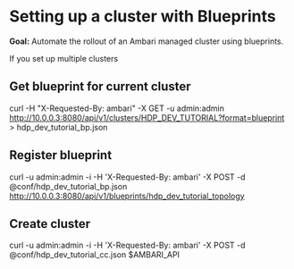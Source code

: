 # Setting up a cluster with Blueprints

**Goal:** Automate the rollout of an Ambari managed cluster using blueprints.

If you set up multiple clusters

## Get blueprint for current cluster
curl -H "X-Requested-By: ambari" -X GET -u admin:admin http://10.0.0.3:8080/api/v1/clusters/HDP_DEV_TUTORIAL?format=blueprint > hdp_dev_tutorial_bp.json

## Register blueprint

curl -u admin:admin -i -H 'X-Requested-By: ambari' -X POST -d @conf/hdp_dev_tutorial_bp.json http://10.0.0.3:8080/api/v1/blueprints/hdp_dev_tutorial_topology

## Create cluster

curl -u admin:admin -i -H 'X-Requested-By: ambari' -X POST -d @conf/hdp_dev_tutorial_cc.json  $AMBARI_API
